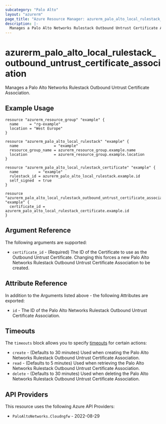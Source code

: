 ```yaml
---
subcategory: "Palo Alto"
layout: "azurerm"
page_title: "Azure Resource Manager: azurerm_palo_alto_local_rulestack_outbound_untrust_certificate_association"
description: |-
  Manages a Palo Alto Networks Rulestack Outbound Untrust Certificate Association.
---
```


# azurerm_palo_alto_local_rulestack_outbound_untrust_certificate_association

Manages a Palo Alto Networks Rulestack Outbound Untrust Certificate Association.

## Example Usage

```hcl
resource "azurerm_resource_group" "example" {
  name     = "rg-example"
  location = "West Europe"
}

resource "azurerm_palo_alto_local_rulestack" "example" {
  name                = "example"
  resource_group_name = azurerm_resource_group.example.name
  location            = azurerm_resource_group.example.location
}

resource "azurerm_palo_alto_local_rulestack_certificate" "example" {
  name         = "example"
  rulestack_id = azurerm_palo_alto_local_rulestack.example.id
  self_signed  = true
}

resource "azurerm_palo_alto_local_rulestack_outbound_untrust_certificate_association" "example" {
  certificate_id = azurerm_palo_alto_local_rulestack_certificate.example.id
}
```

## Argument Reference

The following arguments are supported:

* `certificate_id` - (Required) The ID of the Certificate to use as the Outbound Untrust Certificate. Changing this forces a new Palo Alto Networks Rulestack Outbound Untrust Certificate Association to be created.

## Attribute Reference

In addition to the Arguments listed above - the following Attributes are exported: 

* `id` - The ID of the Palo Alto Networks Rulestack Outbound Untrust Certificate Association.

## Timeouts

The `timeouts` block allows you to specify [timeouts](https://developer.hashicorp.com/terraform/language/resources/configure#define-operation-timeouts) for certain actions:

* `create` - (Defaults to 30 minutes) Used when creating the Palo Alto Networks Rulestack Outbound Untrust Certificate Association.
* `read` - (Defaults to 5 minutes) Used when retrieving the Palo Alto Networks Rulestack Outbound Untrust Certificate Association.
* `delete` - (Defaults to 30 minutes) Used when deleting the Palo Alto Networks Rulestack Outbound Untrust Certificate Association.

## API Providers
<!-- This section is generated, changes will be overwritten -->
This resource uses the following Azure API Providers:

* `PaloAltoNetworks.Cloudngfw` - 2022-08-29
